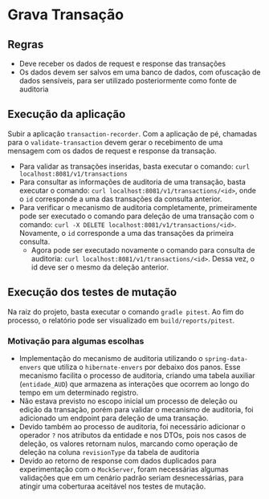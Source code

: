 # Grava Transação

## Regras

- Deve receber os dados de request e response das transações
- Os dados devem ser salvos em uma banco de dados, com ofuscação de dados sensíveis, para ser utilizado posteriormente como fonte de auditoria

## Execução da aplicação

Subir a aplicação `transaction-recorder`. Com a aplicação de pé, chamadas para o `validate-transaction` devem gerar o recebimento de uma mensagem com os dados de request e response da transação.

- Para validar as transações inseridas, basta executar o comando: `curl localhost:8081/v1/transactions`
- Para consultar as informações de auditoria de uma transação, basta executar o comando: `curl localhost:8081/v1/transactions/<id>`, onde o `id` corresponde a uma das transações da consulta anterior.
- Para verificar o mecanismo de auditoria completamente, primeiramente pode ser executado o comando para deleção de uma transação com o comando: `curl -X DELETE localhost:8081/v1/transactions/<id>`. Novamente, o `id` corresponde a uma das transações da primeira consulta.
  - Agora pode ser executado novamente o comando para consulta de auditoria: `curl localhost:8081/v1/transactions/<id>`. Dessa vez, o id deve ser o mesmo da deleção anterior.

## Execução dos testes de mutação

Na raiz do projeto, basta executar o comando `gradle pitest`. Ao fim do processo, o relatório pode ser visualizado em `build/reports/pitest`.

### Motivação para algumas escolhas

- Implementação do mecanismo de auditoria utilizando o `spring-data-envers` que utiliza o `hibernate-envers` por debaixo dos panos. Esse mecanismo facilita o processo de auditoria, criando uma tabela auxiliar (`entidade_AUD`) que armazena as interações que ocorrem ao longo do tempo em um determinado registro.
- Não estava previsto no escopo inicial um processo de deleção ou edição da transação, porém para validar o mecanismo de auditoria, foi adicionado um endpoint para deleção de uma transação.
- Devido também ao processo de auditoria, foi necessário adicionar o operador `?` nos atributos da entidade e nos DTOs, pois nos casos de deleção, os valores retornam nulos, marcando como operação de deleção na coluna `revisionType` da tabela de auditoria
- Devido ao retorno de response com dados duplicados para experimentação com o `MockServer`, foram necessárias algumas validações que em um cenário padrão seriam desnecessárias, para atingir uma coberturaa aceitável nos testes de mutação. 